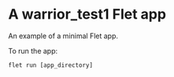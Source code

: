 # A warrior_test1 Flet app

An example of a minimal Flet app.

To run the app:

```
flet run [app_directory]
```